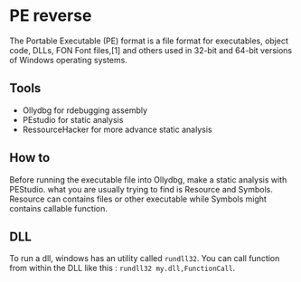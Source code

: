 PE reverse
====

The Portable Executable (PE) format is a file format for executables, object code, DLLs, FON Font files,[1] and others used in 32-bit and 64-bit versions of Windows operating systems.

Tools
----

 - Ollydbg for rdebugging assembly
 - PEstudio for static analysis
 - RessourceHacker for more advance static analysis

How to
---

Before running the executable file into Ollydbg, make a static analysis with PEStudio. what you are usually trying to find is Resource and Symbols. Resource can contains files or other executable while Symbols might contains callable function.

DLL
----

To run a dll, windows has an utility called `rundll32`. You can call function from within the DLL like this : `rundll32 my.dll,FunctionCall`.
